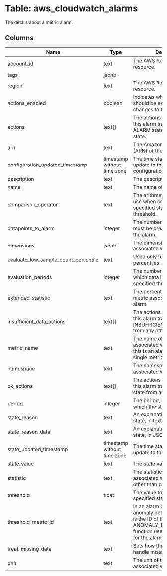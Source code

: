 
# Table: aws_cloudwatch_alarms
The details about a metric alarm.
## Columns
| Name        | Type           | Description  |
| ------------- | ------------- | -----  |
|account_id|text|The AWS Account ID of the resource.|
|tags|jsonb||
|region|text|The AWS Region of the resource.|
|actions_enabled|boolean|Indicates whether actions should be executed during any changes to the alarm state.|
|actions|text[]|The actions to execute when this alarm transitions to the ALARM state from any other state.|
|arn|text|The Amazon Resource Name (ARN) of the alarm.|
|configuration_updated_timestamp|timestamp without time zone|The time stamp of the last update to the alarm configuration.|
|description|text|The description of the alarm.|
|name|text|The name of the alarm.|
|comparison_operator|text|The arithmetic operation to use when comparing the specified statistic and threshold.|
|datapoints_to_alarm|integer|The number of data points that must be breaching to trigger the alarm.|
|dimensions|jsonb|The dimensions for the metric associated with the alarm.|
|evaluate_low_sample_count_percentile|text|Used only for alarms based on percentiles.|
|evaluation_periods|integer|The number of periods over which data is compared to the specified threshold.|
|extended_statistic|text|The percentile statistic for the metric associated with the alarm.|
|insufficient_data_actions|text[]|The actions to execute when this alarm transitions to the INSUFFICIENT_DATA state from any other state.|
|metric_name|text|The name of the metric associated with the alarm, if this is an alarm based on a single metric.|
|namespace|text|The namespace of the metric associated with the alarm.|
|ok_actions|text[]|The actions to execute when this alarm transitions to the OK state from any other state.|
|period|integer|The period, in seconds, over which the statistic is applied.|
|state_reason|text|An explanation for the alarm state, in text format.|
|state_reason_data|text|An explanation for the alarm state, in JSON format.|
|state_updated_timestamp|timestamp without time zone|The time stamp of the last update to the alarm state.|
|state_value|text|The state value for the alarm.|
|statistic|text|The statistic for the metric associated with the alarm, other than percentile.|
|threshold|float|The value to compare with the specified statistic.|
|threshold_metric_id|text|In an alarm based on an anomaly detection model, this is the ID of the ANOMALY_DETECTION_BAND function used as the threshold for the alarm.|
|treat_missing_data|text|Sets how this alarm is to handle missing data points.|
|unit|text|The unit of the metric associated with the alarm.|

